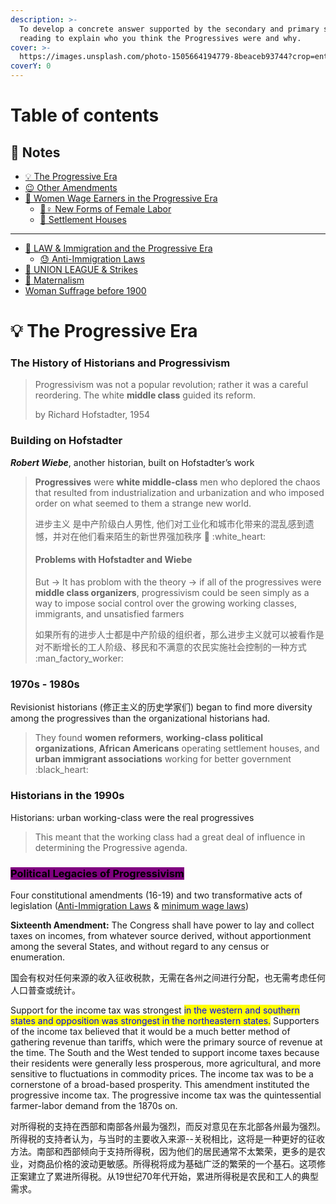 ```yaml
---
description: >-
  To develop a concrete answer supported by the secondary and primary source
  reading to explain who you think the Progressives were and why.
cover: >-
  https://images.unsplash.com/photo-1505664194779-8beaceb93744?crop=entropy&cs=tinysrgb&fm=jpg&ixid=MnwxOTcwMjR8MHwxfHNlYXJjaHw4fHxoaXN0b3J5fGVufDB8fHx8MTY1NjIwNzc0Ng&ixlib=rb-1.2.1&q=80
coverY: 0
---
```


# Table of contents

## 💎 Notes

* [💡 The Progressive Era](README.md)
* [😉 Other Amendments](notes/other-amendments.md)
* [👩 Women Wage Earners in the Progressive Era](notes/women-wage-earners-in-the-progressive-era/README.md)
  * [👷♀ New Forms of Female Labor](notes/women-wage-earners-in-the-progressive-era/new-forms-of-female-labor.md)
  * [🔵 Settlement Houses](notes/women-wage-earners-in-the-progressive-era/settlement-houses.md)

***

* [🚗 LAW & Immigration and the Progressive Era](law-and-immigration-and-the-progressive-era/README.md)
  * [😓 Anti-Immigration Laws](law-and-immigration-and-the-progressive-era/anti-immigration-laws.md)
* [👭 UNION LEAGUE & Strikes](union-league-and-strikes.md)
* [👩 Maternalism](maternalism.md)
* [Woman Suffrage before 1900](woman-suffrage-before-1900.md)

# 💡 The Progressive Era

### The History of Historians and Progressivism

> Progressivism was not a popular revolution; rather it was a careful reordering. The white **middle class** guided its reform.&#x20;
>
> by Richard Hofstadter, 1954

### Building on Hofstadter

_**Robert Wiebe**_, another historian, built on Hofstadter’s work

> **Progressives** were **white middle-class** men who deplored the chaos that resulted from industrialization and urbanization and who imposed order on what seemed to them a strange new world.
>
> 进步主义 是中产阶级白人男性, 他们对工业化和城市化带来的混乱感到遗憾，并对在他们看来陌生的新世界强加秩序 :thinking: :white\_heart:
>
> #### Problems with Hofstadter and Wiebe
>
> But -> It has problom with the theory -> if all of the progressives were **middle class organizers**, progressivism could be seen simply as a way to impose social control over the growing working classes, immigrants, and unsatisfied farmers
>
> 如果所有的进步人士都是中产阶级的组织者，那么进步主义就可以被看作是对不断增长的工人阶级、移民和不满意的农民实施社会控制的一种方式 :man\_factory\_worker:

### 1970s - 1980s

Revisionist historians (修正主义的历史学家们) began to find more diversity among the progressives than the organizational historians had.

> They found **women reformers**, **working-class political organizations**, **African Americans** operating settlement houses, and **urban immigrant associations** working for better government :black\_heart:

### Historians in the 1990s

Historians: urban working-class were the real progressives

> This meant that the working class had a great deal of influence in determining the Progressive agenda.

### <mark style="background-color:purple;">Political Legacies of Progressivism</mark>

Four constitutional amendments (16-19) and two transformative acts of legislation ([Anti-Immigration Laws](law-and-immigration-and-the-progressive-era/anti-immigration-laws.md) & [minimum wage laws](union-league-and-strikes.md#in-the-aftermath-of-triangle-there-was-a-wave-of-workers-compensation-laws))

**Sixteenth Amendment:** The Congress shall have power to lay and collect taxes on incomes, from whatever source derived, without apportionment among the several States, and without regard to any census or enumeration.

国会有权对任何来源的收入征收税款，无需在各州之间进行分配，也无需考虑任何人口普查或统计。

Support for the income tax was strongest <mark style="color:blue;">in the western and southern states and opposition was strongest in the northeastern states.</mark> Supporters of the income tax believed that it would be a much better method of gathering revenue than tariffs, which were the primary source of revenue at the time. The South and the West tended to support income taxes because their residents were generally less prosperous, more agricultural, and more sensitive to fluctuations in commodity prices. The income tax was to be a cornerstone of a broad-based prosperity. This amendment instituted the progressive income tax. The progressive income tax was the quintessential farmer-labor demand from the 1870s on.

对所得税的支持在西部和南部各州最为强烈，而反对意见在东北部各州最为强烈。所得税的支持者认为，与当时的主要收入来源--关税相比，这将是一种更好的征收方法。南部和西部倾向于支持所得税，因为他们的居民通常不太繁荣，更多的是农业，对商品价格的波动更敏感。所得税将成为基础广泛的繁荣的一个基石。这项修正案建立了累进所得税。从19世纪70年代开始，累进所得税是农民和工人的典型需求。
